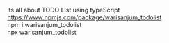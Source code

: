 its all about TODO List using typeScript<br />
https://www.npmjs.com/package/warisanjum_todolist<br />
npm i warisanjum_todolist<br />
npx warisanjum_todolist
